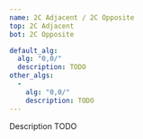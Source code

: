 ```yaml
---
name: 2C Adjacent / 2C Opposite
top: 2C Adjacent
bot: 2C Opposite

default_alg:
  alg: "0,0/"
  description: TODO
other_algs:
  -
    alg: "0,0/"
    description: TODO
---
```


Description TODO

